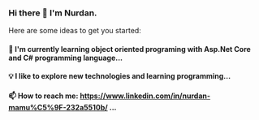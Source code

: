 ### Hi there 👋 I'm Nurdan.


Here are some ideas to get you started:

#### 🌱 I'm currently learning object oriented programing with Asp.Net Core and C# programming language...
#### 💡 I like to explore new technologies and learning programming...
#### 📫 How to reach me: https://www.linkedin.com/in/nurdan-mamu%C5%9F-232a5510b/ ...

